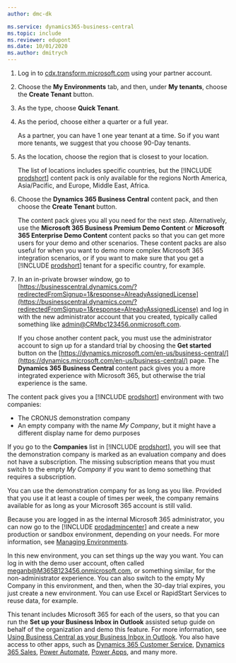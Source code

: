 ```yaml
---
author: dmc-dk

ms.service: dynamics365-business-central
ms.topic: include
ms.reviewer: edupont
ms.date: 10/01/2020
ms.author: dmitrych
---
```

1. Log in to [cdx.transform.microsoft.com](https://cdx.transform.microsoft.com/) using your partner account.
2. Choose the **My Environments** tab, and then, under **My tenants**, choose the **Create Tenant** button.
3. As the type, choose **Quick Tenant**.
4. As the period, choose either a quarter or a full year.

    As a partner, you can have 1 one year tenant at a time. So if you want more tenants, we suggest that you choose 90-Day tenants.
5. As the location, choose the region that is closest to your location.

    The list of locations includes specific countries, but the [!INCLUDE [prodshort](prodshort.md)] content pack is only available for the regions North America, Asia/Pacific, and Europe, Middle East, Africa.

6. Choose the **Dynamics 365 Business Central** content pack, and then choose the **Create Tenant** button.

    The content pack gives you all you need for the next step. Alternatively, use the **Microsoft 365 Business Premium Demo Content** or **Microsoft 365 Enterprise Demo Content** content packs so that you can get more users for your demo and other scenarios. These content packs are also useful for when you want to demo more complex Microsoft 365 integration scenarios, or if you want to make sure that you get a [!INCLUDE [prodshort](prodshort.md)] tenant for a specific country, for example.

7. In an in-private browser window, go to [https://businesscentral.dynamics.com/?redirectedFromSignup=1&response=AlreadyAssignedLicense](https://businesscentral.dynamics.com/?redirectedFromSignup=1&response=AlreadyAssignedLicense) and log in with the new administrator account that you created, typically called something like admin@CRMbc123456.onmicrosoft.com.

    If you chose another content pack, you must use the administrator account to sign up for a standard trial by choosing the **Get started** button on the [https://dynamics.microsoft.com/en-us/business-central/](https://dynamics.microsoft.com/en-us/business-central/) page. The **Dynamics 365 Business Central** content pack gives you a more integrated experience with Microsoft 365, but otherwise the trial experience is the same.

The content pack gives you a [!INCLUDE [prodshort](prodshort.md)] environment with two companies:

- The CRONUS demonstration company
- An empty company with the name *My Company*, but it might have a different display name for demo purposes

If you go to the **Companies** list in [!INCLUDE [prodshort](prodshort.md)], you will see that the demonstration company is marked as an evaluation company and does not have a subscription. The missing subscription means that you must switch to the empty *My Company* if you want to demo something that requires a subscription.  

You can use the demonstration company for as long as you like. Provided that you use it at least a couple of times per week, the company remains available for as long as your Microsoft 365 account is still valid.  

Because you are logged in as the internal Microsoft 365 administrator, you can now go to the [!INCLUDE [prodadmincenter](prodadmincenter.md)] and create a new production or sandbox environment, depending on your needs. For more information, see [Managing Environments](../../administration/tenant-admin-center-environments.md).  

In this new environment, you can set things up the way you want. You can log in with the demo user account, often called meganb@M365B123456.onmicrosoft.com, or something similar, for the non-administrator experience. You can also switch to the empty My Company in this environment, and then, when the 30-day trial expires, you just create a new environment. You can use Excel or RapidStart Services to reuse data, for example.  

This tenant includes Microsoft 365 for each of the users, so that you can run the **Set up your Business Inbox in Outlook** assisted setup guide on behalf of the organization and demo this feature. For more information, see [Using Business Central as your Business Inbox in Outlook](/dynamics365/business-central/admin-outlook). You also have access to other apps, such as [Dynamics 365 Customer Service](/dynamics365/customer-service/index), [Dynamics 365 Sales](/dynamics365/sales-enterprise/overview), [Power Automate](/power-automate/), [Power Apps](/powerapps/), and many more.  
